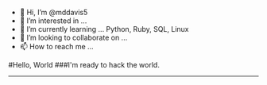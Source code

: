 - 👋 Hi, I’m @mddavis5
- 👀 I’m interested in ...
- 🌱 I’m currently learning ... Python, Ruby, SQL, Linux
- 💞️ I’m looking to collaborate on ...
- 📫 How to reach me ...


#Hello, World
###I'm ready to hack the world.
____

<!---
mddavis5/mddavis5 is a ✨ special ✨ repository because its `README.md` (this file) appears on your GitHub profile.
You can click the Preview link to take a look at your changes.
--->
